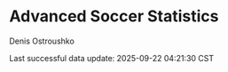 # Advanced Soccer Statistics
Denis Ostroushko

<!-- gfm -->

Last successful data update: 2025-09-22 04:21:30 CST
